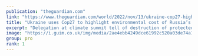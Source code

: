 ```yaml
---
publication: "theguardian.com"
link: "https://www.theguardian.com/world/2022/nov/13/ukraine-cop27-highlight-environmental-cost-russia-war"
title: "Ukraine uses Cop27 to highlight environmental cost of Russia’s war"
excerpt: "Delegation at climate summit tell of destruction of protected areas and carbon toll of invasion and rebuilding"
image: "https://i.guim.co.uk/img/media/2ae4ebb4249dce61992c520a03de74a1aaa4bb86/0_62_3000_1800/master/3000.jpg?width=1200&height=630&quality=85&auto=format&fit=crop&overlay-align=bottom%2Cleft&overlay-width=100p&overlay-base64=L2ltZy9zdGF0aWMvb3ZlcmxheXMvdGctZGVmYXVsdC5wbmc&enable=upscale&s=351c29106005c41d4d099f558c8b46fe"
group: pro
rank: 1
---
```

